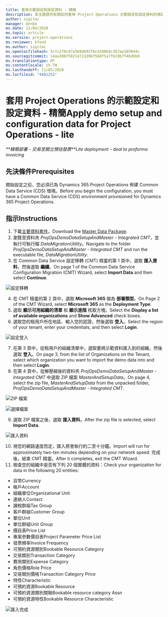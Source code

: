 ```yaml
---
title: 套用示範設定和設定資料 - 精簡
description: 本主題提供有關如何套用 Project Operations 示範設定和設定資料的資訊。
author: sigitac
manager: Annbe
ms.date: 11/04/2020
ms.topic: article
ms.service: project-operations
ms.reviewer: kfend
ms.author: sigitac
ms.openlocfilehash: 5cfc270c07a568d692f6cd180b9c367ae185044c
ms.sourcegitcommit: 14aa380759214713d9bf560f5a7f619b7f4bd5b8
ms.translationtype: HT
ms.contentlocale: zh-TW
ms.lasthandoff: 11/05/2020
ms.locfileid: "4401253"
---
```

# <a name="apply-demo-setup-and-configuration-data-for-project-operations---lite"></a><span data-ttu-id="7d371-103">套用 Project Operations 的示範設定和設定資料 - 精簡</span><span class="sxs-lookup"><span data-stu-id="7d371-103">Apply demo setup and configuration data for Project Operations - lite</span></span> 

<span data-ttu-id="7d371-104">_\*\*精簡部署 - 交易至開立預估發票_</span><span class="sxs-lookup"><span data-stu-id="7d371-104">_\*\*Lite deployment - deal to proforma invoicing_</span></span>

## <a name="prerequisites"></a><span data-ttu-id="7d371-105">先決條件</span><span class="sxs-lookup"><span data-stu-id="7d371-105">Prerequisites</span></span>

<span data-ttu-id="7d371-106">開始設定之前，您必須已為 Dynamics 365 Project Operations 佈建 Common Data Service (CDS) 環境。</span><span class="sxs-lookup"><span data-stu-id="7d371-106">Before you begin the configuration, you must have a Common Data Service (CDS) environment provisioned for Dynamics 365 Project Operations.</span></span>


## <a name="instructions"></a><span data-ttu-id="7d371-107">指示</span><span class="sxs-lookup"><span data-stu-id="7d371-107">Instructions</span></span>

1. <span data-ttu-id="7d371-108">下載[主要資料套件](https://download.microsoft.com/download/3/4/1/341bf279-a64f-4baa-af31-ce624859b518/ProjOpsSampleSetupData%20-%20CE%20only%20CMT.zip)。</span><span class="sxs-lookup"><span data-stu-id="7d371-108">Download the [Master Data Package](https://download.microsoft.com/download/3/4/1/341bf279-a64f-4baa-af31-ce624859b518/ProjOpsSampleSetupData%20-%20CE%20only%20CMT.zip).</span></span> 
2. <span data-ttu-id="7d371-109">瀏覽至資料夾 *ProjOpsDemoDataSetupAndMaster - Integrated CMT*，並執行可執行檔 *DataMigrationUtility*。</span><span class="sxs-lookup"><span data-stu-id="7d371-109">Navigate to the folder *ProjOpsDemoDataSetupAndMaster - Integrated CMT* and run the executable file, *DataMigrationUtility*.</span></span>
3. <span data-ttu-id="7d371-110">在 Common Data Service 設定移轉 (CMT) 精靈的第 1 頁中，選取 **匯入資料**，然後選取 **繼續**。</span><span class="sxs-lookup"><span data-stu-id="7d371-110">On page 1 of the Common Data Service Configuration Migration (CMT) Wizard, select **Import Data** and then select **Continue**.</span></span>

![設定移轉](./media/1ConfigurationMigration.png)

4. <span data-ttu-id="7d371-112">在 CMT 精靈的第 2 頁中，選取 **Microsoft 365** 做為 **部署類型**。</span><span class="sxs-lookup"><span data-stu-id="7d371-112">On Page 2 of the CMT Wizard, select **Microsoft 365** as the **Deployment Type**.</span></span>
5. <span data-ttu-id="7d371-113">選取 **顯示可用組織的清單** 和 **顯示進階** 核取方塊。</span><span class="sxs-lookup"><span data-stu-id="7d371-113">Select the **Display a list of available organizations** and **Show Advanced** check boxes.</span></span>
6. <span data-ttu-id="7d371-114">選取您的租用戶所在地區、輸入您的認證，然後選取 **登入**。</span><span class="sxs-lookup"><span data-stu-id="7d371-114">Select the region of your tenant, enter your credentials, and then select **Login**.</span></span>

![設定登入](./media/2ConfigurationSignin.png)

7. <span data-ttu-id="7d371-116">在第 3 頁中，從租用戶的組織清單中，選取要將示範資料匯入到的組織，然後選取 **登入**。</span><span class="sxs-lookup"><span data-stu-id="7d371-116">On page 3, from the list of Organizations on the Tenant, select which organization you want to import the demo data into and then select **Login**.</span></span>
8. <span data-ttu-id="7d371-117">在第 4 頁中，從解壓縮後的資料夾 *ProjOpsDemoDataSetupAndMaster - Integrated CMT* 中選取 ZIP 檔案 *MasterAndSetupData*。</span><span class="sxs-lookup"><span data-stu-id="7d371-117">On page 4, select the zip file, *MasterAndSetupData* from the unpacked folder, *ProjOpsDemoDataSetupAndMaster - Integrated CMT*.</span></span>

![ZIP 檔案](./media/3ZipFile.png)

![選擇檔案](./media/4SelectAFile.png)

9. <span data-ttu-id="7d371-120">選取 ZIP 檔案之後，選取 **匯入資料**。</span><span class="sxs-lookup"><span data-stu-id="7d371-120">After the zip file is selected, select **Import Data**.</span></span>

![匯入資料](./media/5ImportData.png)

10. <span data-ttu-id="7d371-122">視您的網路速度而定，匯入將會執行約二至十分鐘。</span><span class="sxs-lookup"><span data-stu-id="7d371-122">Import will run for approximately two-ten minutes depending on your network speed.</span></span> <span data-ttu-id="7d371-123">完成後，結束 CMT 精靈。</span><span class="sxs-lookup"><span data-stu-id="7d371-123">After it completes, exit the CMT Wizard.</span></span> 
11. <span data-ttu-id="7d371-124">檢查您的組織中是否有下列 20 個實體的資料：</span><span class="sxs-lookup"><span data-stu-id="7d371-124">Check your organization for data in the following 20 entities:</span></span>

-   <span data-ttu-id="7d371-125">貨幣</span><span class="sxs-lookup"><span data-stu-id="7d371-125">Currency</span></span>
-   <span data-ttu-id="7d371-126">帳戶</span><span class="sxs-lookup"><span data-stu-id="7d371-126">Account</span></span>
-   <span data-ttu-id="7d371-127">組織單位</span><span class="sxs-lookup"><span data-stu-id="7d371-127">Organizational Unit</span></span>
-   <span data-ttu-id="7d371-128">連絡人</span><span class="sxs-lookup"><span data-stu-id="7d371-128">Contact</span></span>
-   <span data-ttu-id="7d371-129">課稅群組</span><span class="sxs-lookup"><span data-stu-id="7d371-129">Tax Group</span></span>
-   <span data-ttu-id="7d371-130">客戶群組</span><span class="sxs-lookup"><span data-stu-id="7d371-130">Customer Group</span></span>
-   <span data-ttu-id="7d371-131">單位</span><span class="sxs-lookup"><span data-stu-id="7d371-131">Unit</span></span>
-   <span data-ttu-id="7d371-132">單位群組</span><span class="sxs-lookup"><span data-stu-id="7d371-132">Unit Group</span></span>
-   <span data-ttu-id="7d371-133">價目表</span><span class="sxs-lookup"><span data-stu-id="7d371-133">Price List</span></span>
-   <span data-ttu-id="7d371-134">專案參數價目表</span><span class="sxs-lookup"><span data-stu-id="7d371-134">Project Parameter Price List</span></span> 
-   <span data-ttu-id="7d371-135">發票頻率</span><span class="sxs-lookup"><span data-stu-id="7d371-135">Invoice Frequency</span></span>
-   <span data-ttu-id="7d371-136">可預約資源類別</span><span class="sxs-lookup"><span data-stu-id="7d371-136">Bookable Resource Category</span></span>
-   <span data-ttu-id="7d371-137">交易類別</span><span class="sxs-lookup"><span data-stu-id="7d371-137">Transaction Category</span></span>
-   <span data-ttu-id="7d371-138">費用類別</span><span class="sxs-lookup"><span data-stu-id="7d371-138">Expense Category</span></span>
-   <span data-ttu-id="7d371-139">角色價格</span><span class="sxs-lookup"><span data-stu-id="7d371-139">Role Price</span></span>
-   <span data-ttu-id="7d371-140">交易類別價格</span><span class="sxs-lookup"><span data-stu-id="7d371-140">Transaction Category Price</span></span>
-   <span data-ttu-id="7d371-141">特性</span><span class="sxs-lookup"><span data-stu-id="7d371-141">Characteristic</span></span>
-   <span data-ttu-id="7d371-142">可預約資源</span><span class="sxs-lookup"><span data-stu-id="7d371-142">Bookable Resource</span></span>
-   <span data-ttu-id="7d371-143">可預約資源類別關聯</span><span class="sxs-lookup"><span data-stu-id="7d371-143">Bookable resource category Assn</span></span>
-   <span data-ttu-id="7d371-144">可預約資源特性</span><span class="sxs-lookup"><span data-stu-id="7d371-144">Bookable Resource Characteristic</span></span>

![匯入完成](./media/6CompleteImport.png)
